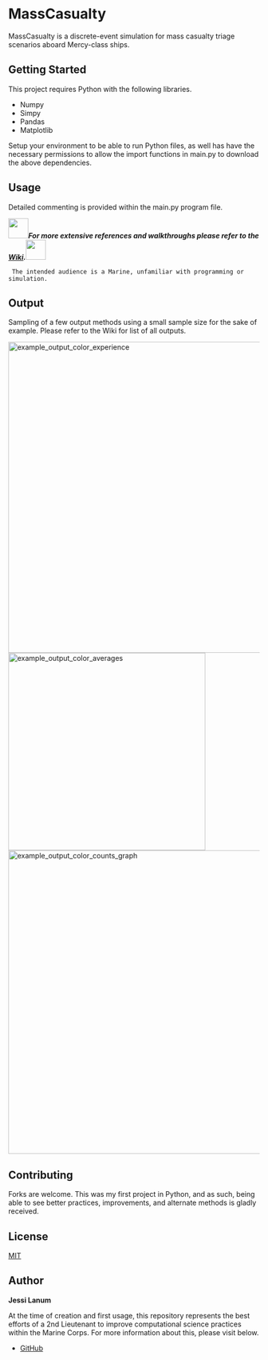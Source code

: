 # MassCasualty

MassCasualty is a discrete-event simulation for mass casualty triage scenarios aboard Mercy-class ships. 

## Getting Started

This project requires Python with the following libraries.
* Numpy
* Simpy
* Pandas
* Matplotlib

Setup your environment to be able to run Python files, as well has have the necessary permissions to allow the import functions in main.py to download the above dependencies.

## Usage

Detailed commenting is provided within the main.py program file. 

<img src="https://upload.wikimedia.org/wikipedia/commons/thumb/9/9f/Emblem_of_the_United_States_Marine_Corps.svg/768px-Emblem_of_the_United_States_Marine_Corps.svg.png" width="40" height="40">***For more extensive references and walkthroughs please refer to the [Wiki](https://github.com/itsalljokay/MassCasualty/wiki).***<img src="https://upload.wikimedia.org/wikipedia/commons/thumb/9/9f/Emblem_of_the_United_States_Marine_Corps.svg/768px-Emblem_of_the_United_States_Marine_Corps.svg.png" width="40" height="40">

     The intended audience is a Marine, unfamiliar with programming or simulation.

## Output

Sampling of a few output methods using a small sample size for the sake of example.
Please refer to the Wiki for list of all outputs.

<img width="622" alt="example_output_color_experience" src="https://github.com/itsalljokay/MassCasualty/assets/97244213/e3a9eabc-964b-413c-ac60-7fdcbc905631">

<img width="395" alt="example_output_color_averages" src="https://github.com/itsalljokay/MassCasualty/assets/97244213/51864eac-4cbf-4961-90ff-bdef3607fb65">

<img width="607" alt="example_output_color_counts_graph" src="https://github.com/itsalljokay/MassCasualty/assets/97244213/fb8f73ff-49da-4efe-bef4-4358e14d6ea3">

## Contributing

Forks are welcome. This was my first project in Python, and as such, being able to see better practices, improvements, and alternate methods is gladly received.


## License

[MIT](https://choosealicense.com/licenses/mit/)

## Author
**Jessi Lanum**

At the time of creation and first usage, this repository represents the best efforts of a 2nd Lieutenant to improve computational science practices within the Marine Corps. For more information about this, please visit below.

- [GitHub](https://github.com/itsalljokay)
 

